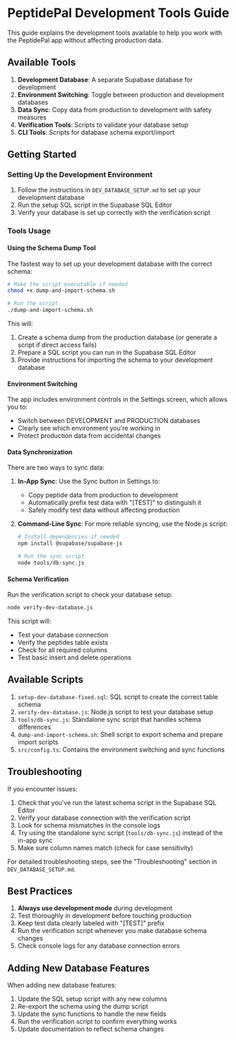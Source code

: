 # PeptidePal Development Tools Guide

This guide explains the development tools available to help you work with the PeptidePal app without affecting production data.

## Available Tools

1. **Development Database**: A separate Supabase database for development
2. **Environment Switching**: Toggle between production and development databases
3. **Data Sync**: Copy data from production to development with safety measures 
4. **Verification Tools**: Scripts to validate your database setup
5. **CLI Tools**: Scripts for database schema export/import

## Getting Started

### Setting Up the Development Environment

1. Follow the instructions in `DEV_DATABASE_SETUP.md` to set up your development database
2. Run the setup SQL script in the Supabase SQL Editor
3. Verify your database is set up correctly with the verification script

### Tools Usage

#### Using the Schema Dump Tool

The fastest way to set up your development database with the correct schema:

```bash
# Make the script executable if needed
chmod +x dump-and-import-schema.sh

# Run the script
./dump-and-import-schema.sh
```

This will:
1. Create a schema dump from the production database (or generate a script if direct access fails)
2. Prepare a SQL script you can run in the Supabase SQL Editor
3. Provide instructions for importing the schema to your development database

#### Environment Switching

The app includes environment controls in the Settings screen, which allows you to:

- Switch between DEVELOPMENT and PRODUCTION databases
- Clearly see which environment you're working in
- Protect production data from accidental changes

#### Data Synchronization

There are two ways to sync data:

1. **In-App Sync**: Use the Sync button in Settings to:
   - Copy peptide data from production to development 
   - Automatically prefix test data with "[TEST]" to distinguish it
   - Safely modify test data without affecting production

2. **Command-Line Sync**: For more reliable syncing, use the Node.js script:
   ```bash
   # Install dependencies if needed
   npm install @supabase/supabase-js
   
   # Run the sync script
   node tools/db-sync.js
   ```

#### Schema Verification

Run the verification script to check your database setup:

```bash
node verify-dev-database.js
```

This script will:
- Test your database connection
- Verify the peptides table exists
- Check for all required columns
- Test basic insert and delete operations

## Available Scripts

1. `setup-dev-database-fixed.sql`: SQL script to create the correct table schema
2. `verify-dev-database.js`: Node.js script to test your database setup
3. `tools/db-sync.js`: Standalone sync script that handles schema differences
4. `dump-and-import-schema.sh`: Shell script to export schema and prepare import scripts
5. `src/config.ts`: Contains the environment switching and sync functions

## Troubleshooting

If you encounter issues:

1. Check that you've run the latest schema script in the Supabase SQL Editor
2. Verify your database connection with the verification script
3. Look for schema mismatches in the console logs
4. Try using the standalone sync script (`tools/db-sync.js`) instead of the in-app sync
5. Make sure column names match (check for case sensitivity)

For detailed troubleshooting steps, see the "Troubleshooting" section in `DEV_DATABASE_SETUP.md`.

## Best Practices

1. **Always use development mode** during development
2. Test thoroughly in development before touching production
3. Keep test data clearly labeled with "[TEST]" prefix
4. Run the verification script whenever you make database schema changes
5. Check console logs for any database connection errors

## Adding New Database Features

When adding new database features:

1. Update the SQL setup script with any new columns
2. Re-export the schema using the dump script
3. Update the sync functions to handle the new fields
4. Run the verification script to confirm everything works
5. Update documentation to reflect schema changes